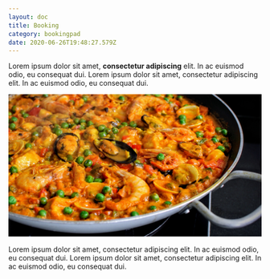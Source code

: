 ```yaml
---
layout: doc
title: Booking
category: bookingpad
date: 2020-06-26T19:48:27.579Z
---
```

Lorem ipsum dolor sit amet, **consectetur adipiscing** elit. In ac euismod odio, eu consequat dui. Lorem ipsum dolor sit amet, consectetur adipiscing elit. In ac euismod odio, eu consequat dui.

![Paella](/assets/uploads/thm-paella.jpg)

Lorem ipsum dolor sit amet, consectetur adipiscing elit. In ac euismod odio, eu consequat dui. Lorem ipsum dolor sit amet, consectetur adipiscing elit. In ac euismod odio, eu consequat dui.